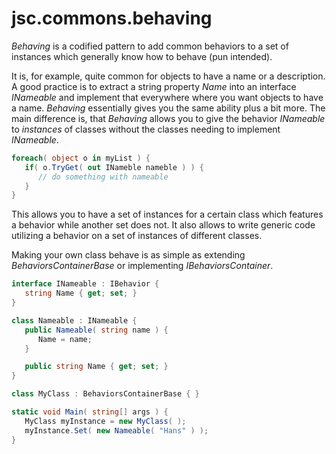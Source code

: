 # jsc.commons.behaving

*Behaving* is a codified pattern to add common behaviors
to a set of instances which generally know how to behave
(pun intended).

It is, for example, quite common for objects to have
a name or a description. A good practice is to extract
a string property *Name* into an interface *INameable*
and implement that everywhere where you want objects
to have a name.
*Behaving* essentially gives you the same ability plus
a bit more. The main difference is, that *Behaving*
allows you to give the behavior *INameable* to *instances*
of classes without the classes needing to implement
*INameable*.
```cs
foreach( object o in myList ) {
   if( o.TryGet( out INameble nameble ) ) {
      // do something with nameable
   }
}
```
This allows you to have a set of instances for a certain
class which features a behavior while another set does not.
It also allows to write generic code utilizing a behavior
on a set of instances of different classes.

Making your own class behave is as simple as extending
*BehaviorsContainerBase* or implementing *IBehaviorsContainer*.
```cs
interface INameable : IBehavior {
   string Name { get; set; }
}

class Nameable : INameable {
   public Nameable( string name ) {
      Name = name;
   }

   public string Name { get; set; }
}

class MyClass : BehaviorsContainerBase { }

static void Main( string[] args ) {
   MyClass myInstance = new MyClass( );
   myInstance.Set( new Nameable( "Hans" ) );
}
```
